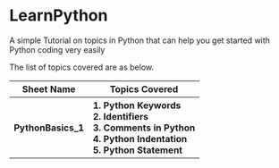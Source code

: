 # LearnPython
A simple Tutorial on topics in Python that can help you get started with Python coding very easily


The list of topics covered are as below.

<table width=100%>
  <tr><th>Sheet Name</th><th>Topics Covered</th></tr>
  <tr>
    <th>PythonBasics_1</th>
    <th align='left'>
      1. Python Keywords<br/>
      2. Identifiers<br/>
      3. Comments in Python<br/>
      4. Python Indentation<br/>
      5. Python Statement
    </th>
  </tr>
